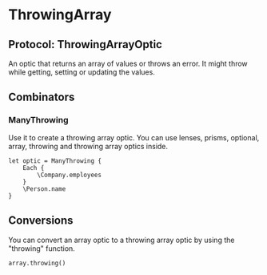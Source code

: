 # ThrowingArray

## Protocol: ThrowingArrayOptic

An optic that returns an array of values or throws an error. It might throw while getting, setting or updating the values.

## Combinators

### ManyThrowing

Use it to create a throwing array optic. You can use lenses, prisms, optional, array, throwing and throwing array optics inside.

```
let optic = ManyThrowing {
	Each {
		\Company.employees
	}
	\Person.name
}
```

## Conversions

You can convert an array optic to a throwing array optic by using the "throwing" function.

```
array.throwing()
```

